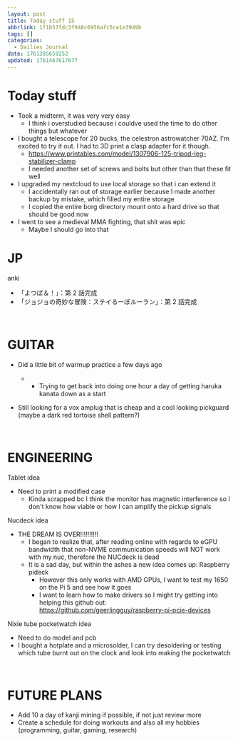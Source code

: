 ```yaml
---
layout: post
title: Today stuff 15
abbrlink: 1f1b57fdc3f948c6956afc5ce1e3949b
tags: []
categories:
  - Dailies Journal
date: 1761385659252
updated: 1761467617677
---
```


# Today stuff

- Took a midterm, it was very very easy
  - I think i overstudied because i couldve used the time to do other things but whatever
- I bought a telescope for 20 bucks, the celestron astrowatcher 70AZ. I'm excited to try it out. I had to 3D print a clasp adapter for it though.
  - <https://www.printables.com/model/1307906-125-tripod-leg-stabilizer-clamp>
  - I needed another set of screws and bolts but other than that these fit well
- I upgraded my nextcloud to use local storage so that i can extend it
  - I accidentally ran out of storage earlier because I made another backup by mistake, which filled my entire storage
  - I copied the entire borg directory mount onto a hard drive so that should be good now
- I went to see a medieval MMA fighting, that shit was epic
  - Maybe I should go into that

# JP

anki

- 「よつば＆！」：第 2 話完成
- 「ジョジョの奇妙な冒険：ステイるーぼルーラン」：第 2 話完成

 

# GUITAR

- Did a little bit of warmup practice a few days ago

  - - Trying to get back into doing one hour a day of getting haruka kanata down as a start
- Still looking for a vox amplug that is cheap and a cool looking pickguard (maybe a dark red tortoise shell pattern?)

 

# ENGINEERING

Tablet idea

- Need to print a modified case
  - Kinda scrapped bc I think the monitor has magnetic interference so I don't know how viable or how I can amplify the pickup signals

Nucdeck idea

- THE DREAM IS OVER!!!!!!!!!!
  - I began to realize that, after reading online with regards to eGPU bandwidth that non-NVME communication speeds will NOT work with my nuc, therefore the NUCdeck is dead
  - It is a sad day, but within the ashes a new idea comes up: Raspberry pideck
    - However this only works with AMD GPUs, I want to test my 1650 on the Pi 5 and see how it goes
    - I want to learn how to make drivers so I might try getting into helping this github out: <https://github.com/geerlingguy/raspberry-pi-pcie-devices>

Nixie tube pocketwatch idea

- Need to do model and pcb
- I bought a hotplate and a microsolder, I can try desoldering or testing which tube burnt out on the clock and look into making the pocketwatch

 

# FUTURE PLANS

- Add 10 a day of kanji mining if possible, if not just review more
- Create a schedule for doing workouts and also all my hobbies (programming, guitar, gaming, research)
